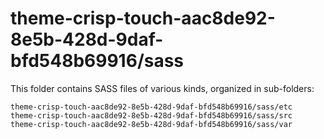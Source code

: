 # theme-crisp-touch-aac8de92-8e5b-428d-9daf-bfd548b69916/sass

This folder contains SASS files of various kinds, organized in sub-folders:

    theme-crisp-touch-aac8de92-8e5b-428d-9daf-bfd548b69916/sass/etc
    theme-crisp-touch-aac8de92-8e5b-428d-9daf-bfd548b69916/sass/src
    theme-crisp-touch-aac8de92-8e5b-428d-9daf-bfd548b69916/sass/var

